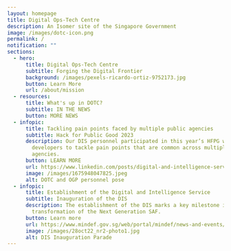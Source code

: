 ```yaml
---
layout: homepage
title: Digital Ops-Tech Centre
description: An Isomer site of the Singapore Government
image: /images/dotc-icon.png
permalink: /
notification: ""
sections:
  - hero:
      title: Digital Ops-Tech Centre
      subtitle: Forging the Digital Frontier
      background: /images/pexels-ricardo-ortiz-9752173.jpg
      button: Learn More
      url: /about/mission
  - resources:
      title: What's up in DOTC?
      subtitle: IN THE NEWS
      button: MORE NEWS
  - infopic:
      title: Tackling pain points faced by multiple public agencies
      subtitle: Hack for Public Good 2023
      description: Our DIS personnel participated in this year’s HFPG with OGP
        developers to tackle pain points that are common across multiple public
        agencies.
      button: LEARN MORE
      url: https://www.linkedin.com/posts/digital-and-intelligence-service_today-is-open-government-products-ogps-activity-7029435607982477312-0zMx?utm_source=share&utm_medium=member_desktop
      image: /images/1675948047825.jpeg
      alt: DOTC and OGP personnel pose
  - infopic:
      title: Establishment of the Digital and Intelligence Service
      subtitle: Inauguration of the DIS
      description: The establishment of the DIS marks a key milestone in the
        transformation of the Next Generation SAF.
      button: Learn more
      url: https://www.mindef.gov.sg/web/portal/mindef/news-and-events/latest-releases/article-detail/2022/October/28oct22_nr2
      image: /images/28oct22_nr2-photo1.jpg
      alt: DIS Inauguration Parade
---
```

